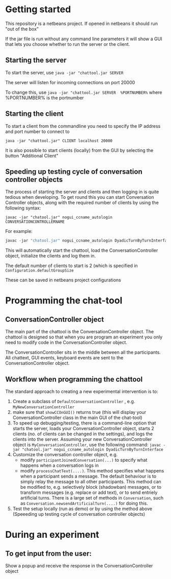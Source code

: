 # Getting started

This repository is a netbeans project. If opened in netbeans it should run "out of the box"

If the jar file is run without any command line parameters it will show a GUI that lets you choose whether to run the server or the client.


## Starting the server

To start the server, use ```java -jar "chattool.jar SERVER``` 

The server will listen for incoming connections on port 20000

To change this, use ```java -jar "chattool.jar SERVER  %PORTNUMBER%```  where %PORTNUMBER% is the portnumber


## Starting the client

To start a client from the commandline you need to specify the IP address and port number to connect to

```java -jar "chattool.jar" CLIENT localhost 20000```

It is also possible to start clients (locally) from the GUI by selecting the button "Additional Client" 



## Speeding up testing cycle of conversation controller objects

The process of starting the server and clients and then logging in is quite tedious when developing. To get round this you can start Conversation Controller objects, along with the required number of clients by using the following syntax:

```
javac -jar "chatool.jar" nogui_ccname_autologin CONVERSATIONCONTROLLERNAME
```

For example:

```java
javac -jar "chatool.jar" nogui_ccname_autologin DyadicTurnByTurnInterface
```

This will automatically start the chattool, load the ConversationController object, initialize the clients and log them in.

The default number of clients to start is 2 (which is specified in ```Configuration.defaultGroupSize```

These can be saved in netbeans project configurations


# Programming the chat-tool

## ConversationController object

The main part of the chattool is the ConversationController object. The chattool is designed so that when you are program an experiment you only need to modify code in the ConversationController object. 

The ConversationController sits in the middle between all the participants. All chattext, GUI events, keyboard events are sent to the ConversationController object.



## Workflow when programming the chattool

The standard approach to creating a new experimental intervention is to:

1. Create a subclass of ```DefaultConversationController``` , e.g. ```MyNewConversationController```
2. make sure that ```showCCOnGUI()``` returns true (this will display your ConversationController class in the main GUI of the chat-tool)
3. To speed up debugging/testing, there is a command-line option that starts the server, loads your ConversationController object, starts 2 clients (no. of clients can be changed in the settings), and logs the clients into the server. Assuming your new ConversationController object is ```MyConversationController```, use the following command: ```javac -jar "chatool.jar" nogui_ccname_autologin DyadicTurnByTurnInterface```
4. Customize the conversation controller object, e.g. 
   * modify ```participantJoinedConversation(...)``` to specify what happens when a conversation logs in
   * modify ```processChatText(....)```. This method specifies what happens when a participant sends a message. The default behaviour is to simply relay the message to all other participants. This method can be modified to, e.g. selectively block (shadowban) messages, or to transform messages (e.g. replace or add text), or to send entriely artificial turns. There is a large set of methods in ```Conversation```, such as ```Conversation.newsendArtificialTurn(....)``` for doing this.
5. Test the setup locally (run as demo) or by using the method above (Speeeding up testing cycle of conversation controller objects)

### 


# During an experiment

## To get input from the user:

Show a popup and receive the response in the ConversationController object



